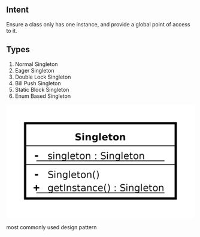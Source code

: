 **Intent**
----------
Ensure a class only has one instance, and provide a global point of access to it.

Types
-----
1. Normal Singleton
2. Eager Singleton
3. Double Lock Singleton
4. Bill Push Singleton
5. Static Block Singleton
6. Enum Based Singleton


![singleton.png](singleton.png)

most commonly used design pattern 